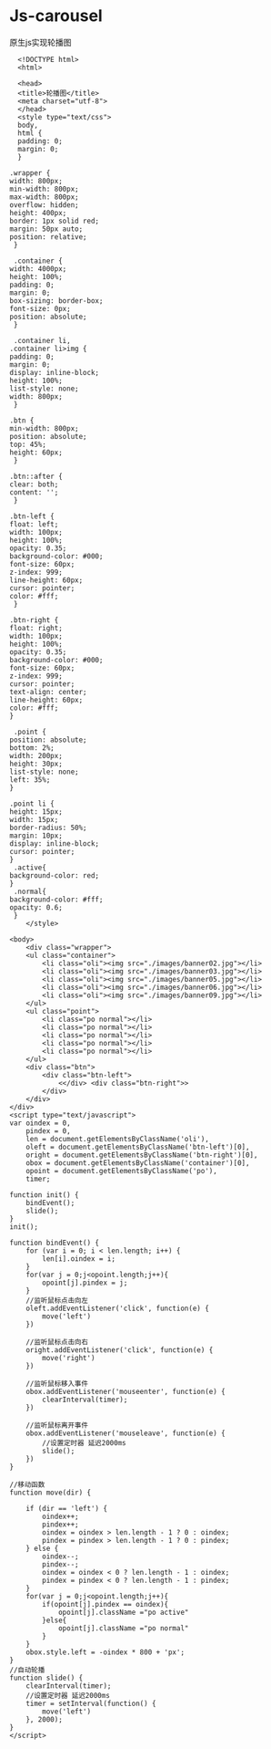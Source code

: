 # Js-carousel
原生js实现轮播图


      <!DOCTYPE html>
      <html>

      <head>
      <title>轮播图</title>
      <meta charset="utf-8">
      </head>
      <style type="text/css">
      body,
      html {
      padding: 0;
      margin: 0;
      }
    
    .wrapper {
    width: 800px;
    min-width: 800px;
    max-width: 800px;
    overflow: hidden;
    height: 400px;
    border: 1px solid red;
    margin: 50px auto;
    position: relative;
     }
       
     .container {
    width: 4000px;
    height: 100%;
    padding: 0;
    margin: 0;
    box-sizing: border-box;
    font-size: 0px;
    position: absolute;
     }
   
     .container li,
    .container li>img {
    padding: 0;
    margin: 0;
    display: inline-block;
    height: 100%;
    list-style: none;
    width: 800px;
     }

    .btn {
    min-width: 800px;
    position: absolute;
    top: 45%;
    height: 60px;
     }

    .btn::after {
    clear: both;
    content: '';
     }

    .btn-left {
    float: left;
    width: 100px;
    height: 100%;
    opacity: 0.35;
    background-color: #000;
    font-size: 60px;
    z-index: 999;
    line-height: 60px;
    cursor: pointer;
    color: #fff;
     }

    .btn-right {
    float: right;
    width: 100px;
    height: 100%;
    opacity: 0.35;
    background-color: #000;
    font-size: 60px;
    z-index: 999;
    cursor: pointer;
    text-align: center;
    line-height: 60px;
    color: #fff;
    }

     .point {
    position: absolute;
    bottom: 2%;
    width: 200px;
    height: 30px;
    list-style: none;
    left: 35%;
    }

    .point li {
    height: 15px;
    width: 15px;
    border-radius: 50%;
    margin: 10px;
    display: inline-block;
    cursor: pointer;
    }
     .active{
	background-color: red;
    }
     .normal{
	background-color: #fff;
	opacity: 0.6;
     }
        </style>

	<body>
        <div class="wrapper">
        <ul class="container">
            <li class="oli"><img src="./images/banner02.jpg"></li>
            <li class="oli"><img src="./images/banner03.jpg"></li>
            <li class="oli"><img src="./images/banner05.jpg"></li>
            <li class="oli"><img src="./images/banner06.jpg"></li>
            <li class="oli"><img src="./images/banner09.jpg"></li>
        </ul>
        <ul class="point">
            <li class="po normal"></li>
            <li class="po normal"></li>
            <li class="po normal"></li>
            <li class="po normal"></li>
            <li class="po normal"></li>
        </ul>
        <div class="btn">
            <div class="btn-left">
                <</div> <div class="btn-right">>
            </div>
        </div>
    </div>
    <script type="text/javascript">
    var oindex = 0,
    	pindex = 0,
        len = document.getElementsByClassName('oli'),
        oleft = document.getElementsByClassName('btn-left')[0],
        oright = document.getElementsByClassName('btn-right')[0],
        obox = document.getElementsByClassName('container')[0],
        opoint = document.getElementsByClassName('po'),
        timer;

    function init() {
        bindEvent();
        slide();
    }
    init();

    function bindEvent() {
        for (var i = 0; i < len.length; i++) {
            len[i].oindex = i;
        }
        for(var j = 0;j<opoint.length;j++){
    		opoint[j].pindex = j;
    	}
        //监听鼠标点击向左
        oleft.addEventListener('click', function(e) {
            move('left')
        })

        //监听鼠标点击向右
        oright.addEventListener('click', function(e) {
            move('right')
        })

        //监听鼠标移入事件
        obox.addEventListener('mouseenter', function(e) {
            clearInterval(timer);
        })

        //监听鼠标离开事件
        obox.addEventListener('mouseleave', function(e) {
            //设置定时器 延迟2000ms
            slide();
        })
    }

    //移动函数
    function move(dir) {

        if (dir == 'left') {
            oindex++;
            pindex++;
            oindex = oindex > len.length - 1 ? 0 : oindex;
            pindex = pindex > len.length - 1 ? 0 : pindex;
        } else {
            oindex--;
            pindex--;
            oindex = oindex < 0 ? len.length - 1 : oindex;
            pindex = pindex < 0 ? len.length - 1 : pindex;
        }
        for(var j = 0;j<opoint.length;j++){
    		if(opoint[j].pindex == oindex){
    			opoint[j].className ="po active"
    		}else{
    			opoint[j].className ="po normal"
    		}
    	}
        obox.style.left = -oindex * 800 + 'px';
    }
    //自动轮播
    function slide() {
        clearInterval(timer);
        //设置定时器 延迟2000ms
        timer = setInterval(function() {
            move('left')
        }, 2000);
    }
    </script>
</body>

</html>


